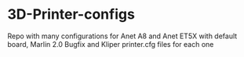 # 3D-Printer-configs
Repo with many configurations for Anet A8 and Anet ET5X with default board, Marlin 2.0 Bugfix and Kliper printer.cfg files for each one
